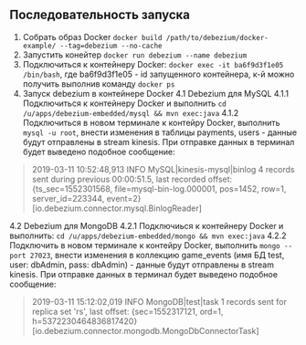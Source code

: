## Последовательность запуска
1. Собрать образ Docker `docker build /path/to/debezium/docker-example/ --tag=debezium --no-cache`
2. Запустить конейтер `docker run debezium --name debezium`
3. Подключиться к контейнеру Docker:
`docker exec -it ba6f9d3f1e05 /bin/bash`, где ba6f9d3f1e05 - id запущенного контейнера, к-й можно получить выполнив команду `docker ps`
4. Запуск debezium в контейнере Docker
4.1 Debezium для MySQL
4.1.1 Подключиться к контейнеру Docker и выполнить `cd /u/apps/debezium-embedded/mysql && mvn exec:java`
4.1.2 Подключиться в новом терминале к контейру Docker, выполнить `mysql -u root`, внести изменения в таблицы payments, users - данные будут отправлены в stream kinesis. При отправке данных в терминал будет выведено подобное сообщение:
>2019-03-11 10:52:48,913 INFO   MySQL|kinesis-mysql|binlog  4 records sent during previous 00:00:51.5, last recorded offset: {ts_sec=1552301568, file=mysql-bin-log.000001, pos=1452, row=1, server_id=223344, event=2}   [io.debezium.connector.mysql.BinlogReader]

4.2 Debezium для MongoDB
4.2.1 Подключиься к контейнеру Docker и выполнить: `cd /u/apps/debezium-embedded/mongo && mvn exec:java`
4.2.2 Подключить в новом терминале к контейру Docker, выполнить `mongo --port 27023`, внести изменения в коллекцию game_events (имя БД test, user: dbAdmin, pass: dbAdmin) - данные будут отправлены в stream kinesis. При отправке данных в терминал будет выведено подобное сообщение:
>2019-03-11 15:12:02,019 INFO   MongoDB|test|task  1 records sent for replica set 'rs', last offset: {sec=1552317121, ord=1, h=5372230464836817420}   [io.debezium.connector.mongodb.MongoDbConnectorTask]